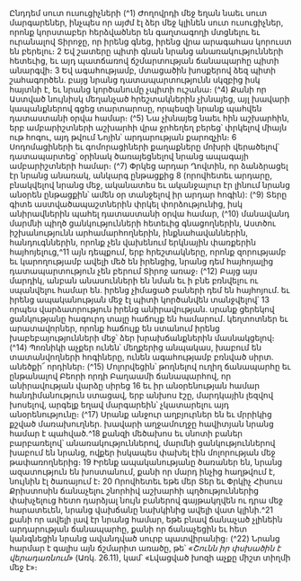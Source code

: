 
Ընդդեմ սուտ ուսուցիչների
(^1) Ժողովրդի մեջ եղան նաեւ սուտ մարգարեներ, ինչպես որ այժմ էլ ձեր մեջ կլինեն սուտ ուսուցիչներ, որոնք
կորստաբեր հերձվածներ են գաղտագողի մտցնելու եւ ուրանալով Տիրոջը, որ իրենց գնեց, իրենց վրա արագահաս
կորուստ են բերելու։ 2 Եվ շատերը պիտի գնան նրանց անառակությունների հետեւից, եւ այդ պատճառով ճշմարտության
ճանապարհը պիտի անարգվի։ 3 Եվ ագահությամբ, մտացածին խոսքերով ձեզ պիտի շահագործեն. բայց նրանց
դատապարտությունն սկզբից իսկ հայտնի է, եւ նրանց կործանումը չպիտի ուշանա։
(^4) Քանի որ Աստված նույնիսկ մեղանչած հրեշտակներին չխնայեց, այլ խավարի կապանքներով գցեց տարտարոսը,
որպեսզի նրանք պահվեն դատաստանի օրվա համար։
(^5) Նա չխնայեց նաեւ հին աշխարհին, երբ ամբարիշտների աշխարհի վրա ջրհեղեղ բերեց՝ փրկելով միայն ութ հոգու,
այդ թվում Նոյին՝ արդարության քարոզչին։ 6 Սոդոմացիների եւ գոմորացիների քաղաքները մոխրի վերածելով՝
դատապարտեց՝ օրինակ ծառայեցնելով նրանց ապագայի ամբարիշտների համար։
(^7) Փրկեց արդար Ղովտին, որ ձանձրացել էր նրանց անառակ, անկարգ ընթացքից 8 (որովհետեւ արդարը, բնակվելով
նրանց մեջ, ականատես եւ ականջալուր էր լինում նրանց անօրեն ընթացքին՝ ամեն օր տանջելով իր արդար հոգին):
(^9) Տերը գիտե աստվածապաշտներին փրկել փորձությունից, իսկ անիրավներին պահել դատաստանի օրվա համար,
(^10) մանավանդ մարմնի պիղծ ցանկությունների հետեւից գնացողներին, Աստծու իշխանությունն արհամարհողներին,
ինքնահավաններին, հանդուգններին, որոնք չեն վախենում երկնային փառքերին հայհոյելուց,^11 այն դեպքում, երբ
հրեշտակները, որոնք զորությամբ եւ կարողությամբ ավելի մեծ են իրենցից, նրանց դեմ հայհոյալից դատապարտություն
չեն բերում Տիրոջ առաջ։
(^12) Բայց այս մարդիկ, անբան անասունների են նման եւ ի բնե բռնվելու ու սպանվելու համար են. իրենց չիմացած
բաների դեմ են հայհոյում. եւ իրենց ապականության մեջ էլ պիտի կործանվեն տանջվելով՝ 13 որպես վարձատրություն
իրենց անիրավության. սրանք ցերեկով ցանկությանը հագուրդ տալը հաճույք են համարում. կեղտոտներ եւ
արատավորներ, որոնք հաճույք են ստանում իրենց խաբեբայությունների մեջ՝ ձեր խրախճանքներին մասնակցելով։
(^14) Պոռնիկի աչքեր ունեն՝ մեղքերից անպակաս, խաբում են տատանվողների հոգիները, ունեն ագահությամբ բռնված
սիրտ. անեծքի՜ որդիներ։
(^15) Մոլորվեցին՝ թողնելով ուղիղ ճանապարհը եւ ընթանալով Բեորի որդի Բաղաամի ճանապարհով, որ
անիրավության վարձը սիրեց 16 եւ իր անօրենության համար հանդիմանություն ստացավ, երբ անխոս էշը, մարդկային
լեզվով խոսելով, արգելք եղավ մարգարեին՝ չկատարելու այդ անօրենությունը։
(^17) Սրանք անջուր աղբյուրներ են եւ մրրիկից քշված մառախուղներ. խավարի աղջամուղջը հավիտյան նրանց համար
է պահված.^18 քանզի մեծախոս եւ սնոտի բաներ բարբառելով՝ անառակություններով, մարմնի ցանկություններով
խաբում են նրանց, ովքեր իսկապես փախել էին մոլորության մեջ թափառողներից։ 19 Իրենք ապականությանը ծառաներ
են, նրանց ազատություն են խոստանում, քանի որ մարդ ինչից հաղթվում է, նույնին էլ ծառայում է։ 20 Որովհետեւ եթե
մեր Տեր եւ Փրկիչ Հիսուս Քրիստոսին ճանաչելու շնորհիվ աշխարհի պղծություններից փախչելուց հետո դարձյալ նույն
բաներով գայթակղվեն ու դրա մեջ հարատեւեն, նրանց վախճանը նախկինից ավելի վատ կլինի.^21 քանի որ ավելի լավ էր
նրանց համար, եթե բնավ ճանաչած չլինեին արդարության ճանապարհը, քանի որ ճանաչեցին եւ հետ կանգնեցին նրանց
ավանդված սուրբ պատվիրանից։
(^22) Նրանց հարմար է գալիս այն ճշմարիտ առածը, թե՝ _«Շունն իր փսխածին է վերադառնում»_ (Առկ. 26.11), կամ՝
«Լվացված խոզի աչքը միշտ տիղմի մեջ է»։
